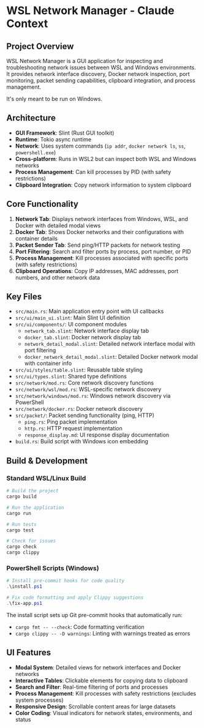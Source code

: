 # WSL Network Manager - Claude Context

## Project Overview
WSL Network Manager is a GUI application for inspecting and troubleshooting network issues between WSL and Windows environments.
It provides network interface discovery, Docker network inspection, port monitoring, packet sending capabilities,
clipboard integration, and process management.

It's only meant to be run on Windows.

## Architecture
- **GUI Framework**: Slint (Rust GUI toolkit)
- **Runtime**: Tokio async runtime
- **Network**: Uses system commands (`ip addr`, `docker network ls`, `ss`, `powershell.exe`) 
- **Cross-platform**: Runs in WSL2 but can inspect both WSL and Windows networks
- **Process Management**: Can kill processes by PID (with safety restrictions)
- **Clipboard Integration**: Copy network information to system clipboard

## Core Functionality
1. **Network Tab**: Displays network interfaces from Windows, WSL, and Docker with detailed modal views
2. **Docker Tab**: Shows Docker networks and their configurations with container details
3. **Packet Sender Tab**: Send ping/HTTP packets for network testing
4. **Port Filtering**: Search and filter ports by process, port number, or PID
5. **Process Management**: Kill processes associated with specific ports (with safety restrictions)
6. **Clipboard Operations**: Copy IP addresses, MAC addresses, port numbers, and other network data

## Key Files
- `src/main.rs`: Main application entry point with UI callbacks
- `src/ui/main_ui.slint`: Main Slint UI definition
- `src/ui/components/`: UI component modules
  - `network_tab.slint`: Network interface display tab
  - `docker_tab.slint`: Docker network display tab
  - `network_detail_modal.slint`: Detailed network interface modal with port filtering
  - `docker_network_detail_modal.slint`: Detailed Docker network modal with container info
- `src/ui/styles/table.slint`: Reusable table styling
- `src/ui/types.slint`: Shared type definitions
- `src/network/mod.rs`: Core network discovery functions
- `src/network/wsl/mod.rs`: WSL-specific network discovery
- `src/network/windows/mod.rs`: Windows network discovery via PowerShell
- `src/network/docker.rs`: Docker network discovery
- `src/packet/`: Packet sending functionality (ping, HTTP)
  - `ping.rs`: Ping packet implementation
  - `http.rs`: HTTP request implementation
  - `response_display.md`: UI response display documentation
- `build.rs`: Build script with Windows icon embedding

## Build & Development

### Standard WSL/Linux Build
```bash
# Build the project
cargo build

# Run the application
cargo run

# Run tests
cargo test

# Check for issues
cargo check
cargo clippy
```

### PowerShell Scripts (Windows)

```powershell
# Install pre-commit hooks for code quality
.\install.ps1

# Fix code formatting and apply Clippy suggestions
.\fix-app.ps1
```

The install script sets up Git pre-commit hooks that automatically run:
- `cargo fmt -- --check`: Code formatting verification
- `cargo clippy -- -D warnings`: Linting with warnings treated as errors

## UI Features
- **Modal System**: Detailed views for network interfaces and Docker networks
- **Interactive Tables**: Clickable elements for copying data to clipboard
- **Search and Filter**: Real-time filtering of ports and processes
- **Process Management**: Kill processes with safety restrictions (excludes system processes)
- **Responsive Design**: Scrollable content areas for large datasets
- **Color Coding**: Visual indicators for network states, environments, and status